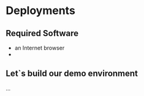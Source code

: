 # Deployments

## Required Software

- an Internet browser
- 

## Let`s build our demo environment

...
